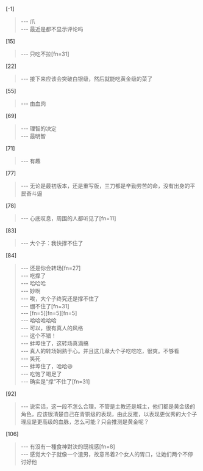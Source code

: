 
[-1] 
>--- 爪<br>
>--- 最近是都不显示评论吗<br>

[15] 
>--- 只吃不拉[fn=31]<br>

[22] 
>--- 接下来应该会突破白银级，然后就能吃黄金级的菜了<br>

[55] 
>--- 由血肉<br>

[69] 
>--- 理智的决定<br>
>--- 最明智<br>

[71] 
>--- 有趣<br>

[77] 
>--- 无论是最初版本，还是重写版，三刀都是辛勤劳苦的命，没有出身的平民奋斗逼<br>

[78] 
>--- 心底叹息，周围的人都听见了[fn=11]<br>

[83] 
>--- 大个子：我快撑不住了<br>

[84] 
>--- 还是你会转场[fn=27]<br>
>--- 吃撑了<br>
>--- 哈哈哈<br>
>--- 妙啊<br>
>--- 唉，大个子终究还是撑不住了<br>
>--- 绷不住了[fn=31]<br>
>--- [fn=5][fn=5][fn=5]<br>
>--- 哈哈哈哈哈<br>
>--- 可以，很有真人的风格<br>
>--- 这个不错！<br>
>--- 蚌埠住了，这转场真滴搞<br>
>--- 真人的转场娴熟于心。并且这几章大个子吃吃吃，很爽。不够看<br>
>--- 笑死<br>
>--- 蚌埠住了，哈哈😃<br>
>--- 吃饱了喝足了<br>
>--- 确实是“撑”不住了[fn=31]<br>

[92] 
>--- 说实话，这一段不怎么合理，不管是主教还是城主，他们都是黄金级的角色，应该很清楚自己在青铜级的表现，由此反推，以表现更优秀的大个子理应是更高级的血脉，怎么可能？只会推测是黄金呢？<br>

[106] 
>--- 有沒有一種食神對決的既視感[fn=8]<br>
>--- 感觉大个子就像一个渣男，故意吊着2个女人的胃口，让她们两个不停讨好他<br>
